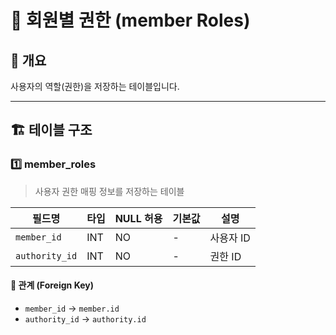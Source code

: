 # 📂 회원별 권한 (member Roles)

## 📖 개요
사용자의 역할(권한)을 저장하는 테이블입니다.

---

## 🏗️ 테이블 구조

### 1️⃣ member_roles
> 사용자 권한 매핑 정보를 저장하는 테이블

| 필드명            | 타입     | NULL 허용 | 기본값 | 설명 |
|----------------|--------|----------|--------|------|
| `member_id`    | INT   | NO       | -      | 사용자 ID |
| `authority_id` | INT | NO       | -      | 권한 ID |

#### 🔗 관계 (Foreign Key)
- `member_id` → `member.id`
- `authority_id` → `authority.id`
